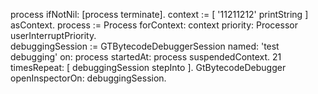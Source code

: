 process ifNotNil: [process terminate].
context := [ '11211212' printString ] asContext.
process := Process
	forContext: context
	priority: Processor userInterruptPriority.	
debuggingSession := GTBytecodeDebuggerSession 
	named: 'test debugging' 
	on: process 
	startedAt: process suspendedContext.
21 timesRepeat: [ 
	debuggingSession stepInto ].
GtBytecodeDebugger openInspectorOn: debuggingSession.
